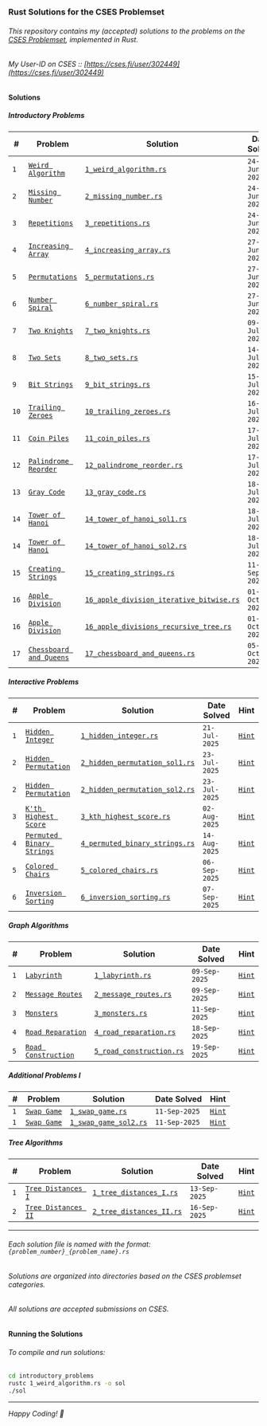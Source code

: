 ### Rust Solutions for the CSES Problemset

###### This repository contains my (accepted) solutions to the problems on the [CSES Problemset](https://cses.fi/problemset/list), implemented in Rust.
###### My User-ID on CSES :: [https://cses.fi/user/302449](https://cses.fi/user/302449)

#### Solutions

##### Introductory Problems

| # | Problem | Solution | Date Solved | Hint |
|---|---|---|---|---|
| `1` | [`Weird Algorithm`](https://cses.fi/problemset/task/1068) | [`1_weird_algorithm.rs`](./introductory_problems/1_weird_algorithm.rs) | `24-Jun-2025` | [`Hint`](./introductory_problems/1_weird_algorithm_explanation.md) |
| `2` | [`Missing Number`](https://cses.fi/problemset/task/1083) | [`2_missing_number.rs`](./introductory_problems/2_missing_number.rs) | `24-Jun-2025` | [`Hint`](./introductory_problems/2_missing_number_explanation.md) |
| `3` | [`Repetitions`](https://cses.fi/problemset/task/1069) | [`3_repetitions.rs`](./introductory_problems/3_repetitions.rs) | `24-Jun-2025` | [`Hint`](./introductory_problems/3_repetitions_explanation.md) |
| `4` | [`Increasing Array`](https://cses.fi/problemset/task/1094) | [`4_increasing_array.rs`](./introductory_problems/4_increasing_array.rs) | `27-Jun-2025` | [`Hint`](./introductory_problems/4_increasing_array_explanation.md) |
| `5` | [`Permutations`](https://cses.fi/problemset/task/1070) | [`5_permutations.rs`](./introductory_problems/5_permutations.rs) | `27-Jun-2025` | [`Hint`](./introductory_problems/5_permutations_explanation.md) |
| `6` | [`Number Spiral`](https://cses.fi/problemset/task/1071) | [`6_number_spiral.rs`](./introductory_problems/6_number_spiral.rs) | `27-Jun-2025` | [`Hint`](./introductory_problems/6_number_spiral_explanation.md) |
| `7` | [`Two Knights`](https://cses.fi/problemset/task/1072) | [`7_two_knights.rs`](./introductory_problems/7_two_knights.rs) | `09-Jul-2025` | [`Hint`](./introductory_problems/7_two_knights_explanation.md) |
| `8` | [`Two Sets`](https://cses.fi/problemset/task/1092) | [`8_two_sets.rs`](./introductory_problems/8_two_sets.rs) | `14-Jul-2025` | [`Hint`](./introductory_problems/8_two_sets_explanation.md) |
| `9` | [`Bit Strings`](https://cses.fi/problemset/task/1617) | [`9_bit_strings.rs`](./introductory_problems/9_bit_strings.rs) | `15-Jul-2025` | [`Hint`](./introductory_problems/9_bit_strings_explanation.md) |
| `10` | [`Trailing Zeroes`](https://cses.fi/problemset/task/1618) | [`10_trailing_zeroes.rs`](./introductory_problems/10_trailing_zeroes.rs) | `16-Jul-2025` | [`Hint`](./introductory_problems/10_trailing_zeroes_explanation.md) |
| `11` | [`Coin Piles`](https://cses.fi/problemset/task/1754) | [`11_coin_piles.rs`](./introductory_problems/11_coin_piles.rs) | `17-Jul-2025` | [`Hint`](./introductory_problems/11_coin_piles_explanation.md) |
| `12` | [`Palindrome Reorder`](https://cses.fi/problemset/task/1755) | [`12_palindrome_reorder.rs`](./introductory_problems/12_palindrome_reorder.rs) | `17-Jul-2025` | [`Hint`](./introductory_problems/12_palindrome_reorder_explanation.md) |
| `13` | [`Gray Code`](https://cses.fi/problemset/task/2205) | [`13_gray_code.rs`](./introductory_problems/13_gray_code.rs) | `18-Jul-2025` | [`Hint`](./introductory_problems/13_gray_code_explanation.md) |
| `14` | [`Tower of Hanoi`](https://cses.fi/problemset/task/2165) | [`14_tower_of_hanoi_sol1.rs`](./introductory_problems/14_tower_of_hanoi_sol1.rs) | `18-Jul-2025` | [`Hint`](./introductory_problems/14_tower_of_hanoi_sol1_explanation.md) |
| `14` | [`Tower of Hanoi`](https://cses.fi/problemset/task/2165) | [`14_tower_of_hanoi_sol2.rs`](./introductory_problems/14_tower_of_hanoi_sol2.rs) | `18-Jul-2025` | [`Hint`](./introductory_problems/14_tower_of_hanoi_sol2_explanation.md) |
| `15` | [`Creating Strings`](https://cses.fi/problemset/task/1622) | [`15_creating_strings.rs`](./introductory_problems/15_creating_strings.rs) | `11-Sep-2025` | [`Hint`](./introductory_problems/15_creating_strings_explanation.md) |
| `16` | [`Apple Division`](https://cses.fi/problemset/task/1623) | [`16_apple_division_iterative_bitwise.rs`](./introductory_problems/16_apple_division_iterative_bitwise_solution.rs) | `01-Oct-2025` | [`Hint`](./introductory_problems/16_apple_division_iterative_bitwise_explaination.md) |
| `16` | [`Apple Division`](https://cses.fi/problemset/task/1623) | [`16_apple_divisions_recursive_tree.rs`](./introductory_problems/16_apple_divisions_recursive_tree_solution.rs) | `01-Oct-2025` | [`Hint`](./introductory_problems/16_apple_division_recursive_tree_explaination.md) |
| `17` | [`Chessboard and Queens`](https://cses.fi/problemset/task/1624) | [`17_chessboard_and_queens.rs`](./introductory_problems/17_chessboard_and_queens.rs) | `05-Oct-2025` | [`Hint`](./introductory_problems/17_chessboard_and_queens_explaination.md) |

##### Interactive Problems

| # | Problem | Solution | Date Solved | Hint |
|---|---|---|---|---|
| `1` | [`Hidden Integer`](https://cses.fi/problemset/task/3112) | [`1_hidden_integer.rs`](./interactive_problems/1_hidden_integer.rs) | `21-Jul-2025` | [`Hint`](./interactive_problems/1_hidden_integer_explanation.md) |
| `2` | [`Hidden Permutation`](https://cses.fi/problemset/task/3139) | [`2_hidden_permutation_sol1.rs`](./interactive_problems/2_hidden_permutation_sol1.rs) | `23-Jul-2025` | [`Hint`](./interactive_problems/2_hidden_permutation_sol1_explanation.md) |
| `2` | [`Hidden Permutation`](https://cses.fi/problemset/task/3139) | [`2_hidden_permutation_sol2.rs`](./interactive_problems/2_hidden_permutation_sol2.rs) | `23-Jul-2025` | [`Hint`](./interactive_problems/2_hidden_permutation_sol2_explanation.md) |
| `3` | [`K'th Highest Score`](https://cses.fi/problemset/task/3305) | [`3_kth_highest_score.rs`](./interactive_problems/3_kth_highest_score.rs) | `02-Aug-2025` | [`Hint`](./interactive_problems/3_kth_highest_score_explanation.md) |
| `4` | [`Permuted Binary Strings`](https://cses.fi/problemset/task/3228) | [`4_permuted_binary_strings.rs`](./interactive_problems/4_permuted_binary_strings.rs) | `14-Aug-2025` | [`Hint`](./interactive_problems/4_permuted_binary_strings_explanation.md) |
| `5` | [`Colored Chairs`](https://cses.fi/problemset/task/3273) | [`5_colored_chairs.rs`](./interactive_problems/5_colored_chairs.rs) | `06-Sep-2025` | [`Hint`](./interactive_problems/5_colored_chairs_explanation.md) |
| `6` | [`Inversion Sorting`](https://cses.fi/problemset/task/3140) | [`6_inversion_sorting.rs`](./interactive_problems/6_inversion_sorting.rs) | `07-Sep-2025` | [`Hint`](./interactive_problems/6_inversion_sorting_explanation.md) |

##### Graph Algorithms

| # | Problem | Solution | Date Solved | Hint |
|---|---|---|---|---|
| `1` | [`Labyrinth`](https://cses.fi/problemset/task/1193) | [`1_labyrinth.rs`](./graph_algorithms/1_labyrinth.rs) | `09-Sep-2025` | [`Hint`](./graph_algorithms/1_labyrinth_explanation.md) |
| `2` | [`Message Routes`](https://cses.fi/problemset/task/1667) | [`2_message_routes.rs`](./graph_algorithms/2_message_routes.rs) | `09-Sep-2025` | [`Hint`](./graph_algorithms/2_message_routes_explanation.md) |
| `3` | [`Monsters`](https://cses.fi/problemset/task/1194) | [`3_monsters.rs`](./graph_algorithms/3_monsters.rs) | `11-Sep-2025` | [`Hint`](./graph_algorithms/3_monsters_explanation.md) |
| `4` | [`Road Reparation`](https://cses.fi/problemset/task/1675) | [`4_road_reparation.rs`](./graph_algorithms/4_road_reparation.rs) | `18-Sep-2025` | [`Hint`](./graph_algorithms/4_road_reparation_explanation.md) |
| `5` | [`Road Construction`](https://cses.fi/problemset/task/1676) | [`5_road_construction.rs`](./graph_algorithms/5_road_construction.rs) | `19-Sep-2025` | [`Hint`](./graph_algorithms/5_road_construction_explanation.md) |

##### Additional Problems I

| # | Problem | Solution | Date Solved | Hint |
|---|---|---|---|---|
| `1` | [`Swap Game`](https://cses.fi/problemset/task/1670) | [`1_swap_game.rs`](./additional_problems_I/1_swap_game.rs) | `11-Sep-2025` | [`Hint`](./additional_problems_I/1_swap_game_explanation.md) |
| `1` | [`Swap Game`](https://cses.fi/problemset/task/1670) | [`1_swap_game_sol2.rs`](./additional_problems_I/1_swap_game_sol2.rs) | `11-Sep-2025` | [`Hint`](./additional_problems_I/1_swap_game_sol2_explanation.md) |

##### Tree Algorithms

| # | Problem | Solution | Date Solved | Hint |
|---|---|---|---|---|
| `1` | [`Tree Distances I`](https://cses.fi/problemset/task/1132) | [`1_tree_distances_I.rs`](./tree_algorithms/1_tree_distances_I.rs) | `13-Sep-2025` | [`Hint`](./tree_algorithms/1_tree_distances_I_explanation.md) |
| `2` | [`Tree Distances II`](https://cses.fi/problemset/task/1133) | [`2_tree_distances_II.rs`](./tree_algorithms/2_tree_distances_II.rs) | `16-Sep-2025` | [`Hint`](./tree_algorithms/2_tree_distances_II_explanation.md) |

---

###### Each solution file is named with the format: `{problem_number}_{problem_name}.rs`
###### Solutions are organized into directories based on the CSES problemset categories.
###### All solutions are accepted submissions on CSES.

#### Running the Solutions

###### To compile and run solutions:

```bash
cd introductory_problems
rustc 1_weird_algorithm.rs -o sol
./sol
```

---

*Happy Coding! 🦀*